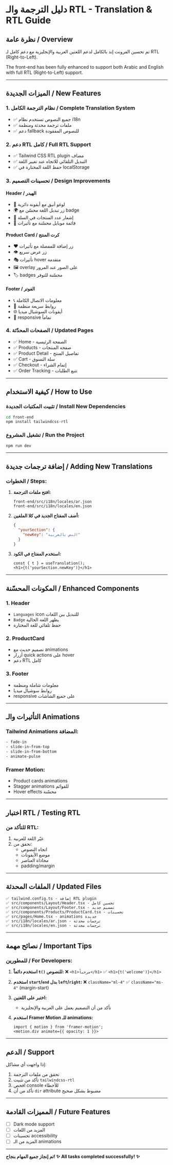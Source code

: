 # دليل الترجمة والـ RTL - Translation & RTL Guide

## نظرة عامة / Overview

تم تحسين الفرونت إند بالكامل لدعم اللغتين العربية والإنجليزية مع دعم كامل لـ RTL (Right-to-Left).

The front-end has been fully enhanced to support both Arabic and English with full RTL (Right-to-Left) support.

---

## الميزات الجديدة / New Features

### 1. **نظام الترجمة الكامل / Complete Translation System**
- ✅ جميع النصوص تستخدم نظام i18n
- ✅ ملفات ترجمة محدثة ومنظمة
- ✅ دعم fallback للنصوص المفقودة

### 2. **دعم RTL كامل / Full RTL Support**
- ✅ Tailwind CSS RTL plugin مضاف
- ✅ التبديل التلقائي للاتجاه عند تغيير اللغة
- ✅ حفظ اللغة المختارة في localStorage

### 3. **تحسينات التصميم / Design Improvements**

#### **Header / الهيدر**
- 🎨 لوغو أنيق مع أيقونة دائرية
- 🌍 زر تبديل اللغة محسّن مع badge
- 🔔 إشعار عدد المنتجات في السلة
- 📱 قائمة موبايل محسّنة مع تأثيرات

#### **Product Card / كرت المنتج**
- ❤️ زر إضافة للمفضلة مع تأثيرات
- 👁️ زر عرض سريع
- 🎭 تأثيرات hover متقدمة
- 🖼️ overlay على الصور عند المرور
- 🏷️ badges محسّنة للتوفر

#### **Footer / الفوتر**
- 📞 معلومات الاتصال الكاملة
- 🔗 روابط سريعة منظمة
- 🌐 أيقونات السوشيال ميديا
- 📱 responsive تماماً

### 4. **الصفحات المحدّثة / Updated Pages**
- ✅ Home - الصفحة الرئيسية
- ✅ Products - صفحة المنتجات
- ✅ Product Detail - تفاصيل المنتج
- ✅ Cart - سلة التسوق
- ✅ Checkout - إتمام الشراء
- ✅ Order Tracking - تتبع الطلبات

---

## كيفية الاستخدام / How to Use

### تثبيت المكتبات الجديدة / Install New Dependencies

```bash
cd front-end
npm install tailwindcss-rtl
```

### تشغيل المشروع / Run the Project

```bash
npm run dev
```

---

## إضافة ترجمات جديدة / Adding New Translations

### الخطوات / Steps:

1. **افتح ملفات الترجمة:**
   ```
   front-end/src/i18n/locales/ar.json
   front-end/src/i18n/locales/en.json
   ```

2. **أضف المفتاح الجديد في كلا الملفين:**
   ```json
   {
     "yourSection": {
       "newKey": "النص بالعربية"
     }
   }
   ```

3. **استخدم المفتاح في الكود:**
   ```tsx
   const { t } = useTranslation();
   <h1>{t('yourSection.newKey')}</h1>
   ```

---

## المكونات المحسّنة / Enhanced Components

### 1. Header
- `Languages` icon للتبديل بين اللغات
- `Badge` يظهر اللغة الحالية
- حفظ تلقائي للغة المختارة

### 2. ProductCard
- تصميم حديث مع animations
- أزرار quick actions على hover
- دعم RTL كامل

### 3. Footer
- معلومات شاملة ومنظمة
- روابط سوشيال ميديا
- responsive على جميع الشاشات

---

## التأثيرات والـ Animations

### Tailwind Animations المضافة:
```css
- fade-in
- slide-in-from-top
- slide-in-from-bottom
- animate-pulse
```

### Framer Motion:
- Product cards animations
- Stagger animations للقوائم
- Hover effects محسّنة

---

## اختبار RTL / Testing RTL

### للتأكد من RTL:
1. غيّر اللغة للعربية
2. تحقق من:
   - اتجاه النصوص
   - موضع الأيقونات
   - محاذاة العناصر
   - padding/margin

---

## الملفات المحدثة / Updated Files

```
✅ tailwind.config.ts - إضافة RTL plugin
✅ src/components/Layout/Header.tsx - تحسين كامل
✅ src/components/Layout/Footer.tsx - تصميم جديد
✅ src/components/Products/ProductCard.tsx - تحسينات
✅ src/pages/Home.tsx - animations جديدة
✅ src/i18n/locales/ar.json - ترجمات محدثة
✅ src/i18n/locales/en.json - ترجمات محدثة
```

---

## نصائح مهمة / Important Tips

### للمطورين / For Developers:

1. **استخدم دائماً `t()` للنصوص:**
   ❌ `<h1>مرحباً</h1>`
   ✅ `<h1>{t('welcome')}</h1>`

2. **استخدم `start`/`end` بدل `left`/`right`:**
   ❌ `className="ml-4"`
   ✅ `className="ms-4"` (margin-start)

3. **اختبر على اللغتين:**
   - تأكد من أن التصميم يعمل على العربية والإنجليزية

4. **استخدم Framer Motion للـ animations:**
   ```tsx
   import { motion } from 'framer-motion';
   <motion.div animate={{ opacity: 1 }}>
   ```

---

## الدعم / Support

إذا واجهت أي مشاكل:
1. تحقق من ملفات الترجمة
2. تأكد من تثبيت `tailwindcss-rtl`
3. افحص console للأخطاء
4. تأكد من أن `dir` attribute مضبوط بشكل صحيح

---

## المميزات القادمة / Future Features

- [ ] Dark mode support
- [ ] المزيد من اللغات
- [ ] تحسينات accessibility
- [ ] المزيد من الـ animations

---

**تم إنجاز جميع المهام بنجاح! ✨**
**All tasks completed successfully! ✨**

